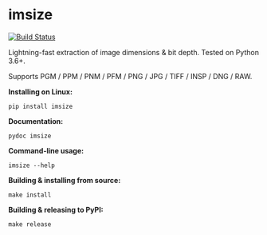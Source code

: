 # imsize

[![Build Status](https://travis-ci.org/toaarnio/imsize.svg?branch=master)](https://travis-ci.org/toaarnio/imsize)

Lightning-fast extraction of image dimensions & bit depth. Tested on Python 3.6+.

Supports PGM / PPM / PNM / PFM / PNG / JPG / TIFF / INSP / DNG / RAW.

**Installing on Linux:**
```
pip install imsize
```

**Documentation:**
```
pydoc imsize
```

**Command-line usage:**
```
imsize --help
```

**Building & installing from source:**
```
make install
```

**Building & releasing to PyPI:**
```
make release
```
